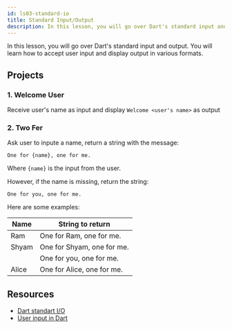 ```yaml
---
id: ls03-standard-io
title: Standard Input/Output
description: In this lesson, you will go over Dart's standard input and output. You will learn how to accept user input and display output in various formats.
---
```


In this lesson, you will go over Dart's standard input and output. You will learn how to accept user input and display output in various formats.

## Projects

### 1. Welcome User

Receive user's name as input and display `Welcome <user's name>` as output

### 2. Two Fer

Ask user to inpute a name, return a string with the message:

```
One for {name}, one for me.
```

Where `{name}` is the input from the user.

However, if the name is missing, return the string:

```
One for you, one for me.
```

Here are some examples:

| Name  | String to return           |
| ----- | -------------------------- |
| Ram   | One for Ram, one for me.   |
| Shyam | One for Shyam, one for me. |
|       | One for you, one for me.   |
| Alice | One for Alice, one for me. |

## Resources

- [Dart standart I/O](https://www.geeksforgeeks.org/dart-standard-input-output/)
- [User input in Dart](https://dart-tutorial.com/introduction-and-basics/user-input-in-dart/)
